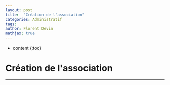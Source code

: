 ```yaml
---
layout: post
title:  "Création de l'association"
categories: Administratif
tags:
author: Florent Devin
mathjax: true
---
```


* content
{:toc}

# Création de l'association

---
